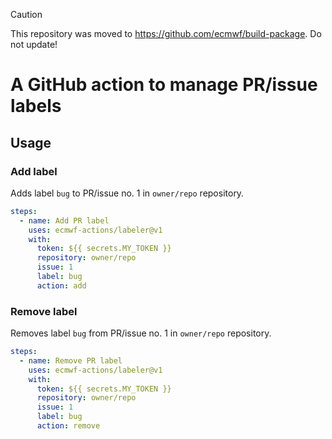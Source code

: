 > [!CAUTION]
> This repository was moved to https://github.com/ecmwf/build-package. Do not update!

# A GitHub action to manage PR/issue labels

## Usage

### Add label

Adds label `bug` to PR/issue no. 1 in `owner/repo` repository.

```yaml
steps:
  - name: Add PR label
    uses: ecmwf-actions/labeler@v1
    with:
      token: ${{ secrets.MY_TOKEN }}
      repository: owner/repo
      issue: 1
      label: bug
      action: add
```

### Remove label

Removes label `bug` from PR/issue no. 1 in `owner/repo` repository.

```yaml
steps:
  - name: Remove PR label
    uses: ecmwf-actions/labeler@v1
    with:
      token: ${{ secrets.MY_TOKEN }}
      repository: owner/repo
      issue: 1
      label: bug
      action: remove
```
